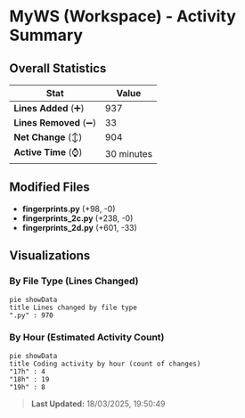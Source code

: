 # MyWS (Workspace) - Activity Summary 

## Overall Statistics

| Stat                   | Value                                                             |
| ---------------------- | ----------------------------------------------------------------- |
| **Lines Added** (➕)   | 937                                          |
| **Lines Removed** (➖) | 33                                        |
| **Net Change** (↕)    | 904                |
| **Active Time** (⌚)   | 30 minutes |


## Modified Files
- **fingerprints.py** (+98, -0)
- **fingerprints_2c.py** (+238, -0)
- **fingerprints_2d.py** (+601, -33)

## Visualizations

### By File Type (Lines Changed)

```mermaid
pie showData
title Lines changed by file type
".py" : 970
```

### By Hour (Estimated Activity Count)

```mermaid
pie showData
title Coding activity by hour (count of changes)
"17h" : 4
"18h" : 19
"19h" : 8
```


> **Last Updated:** 18/03/2025, 19:50:49